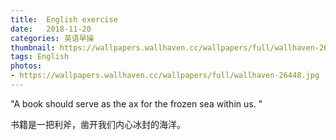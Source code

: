 ```yaml
---
title:  English exercise
date:   2018-11-20
categories: 英语早操
thumbnail: https://wallpapers.wallhaven.cc/wallpapers/full/wallhaven-26448.jpg
tags: English
photos:
- https://wallpapers.wallhaven.cc/wallpapers/full/wallhaven-26448.jpg
---
```


"A book should serve as the ax for the frozen sea within us. "
<p>书籍是一把利斧，凿开我们内心冰封的海洋。</p>
